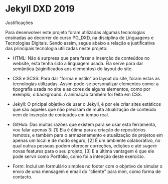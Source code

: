 # Jekyll DXD 2019

Justificações


Para desenvolver este projeto foram utilizadas algumas tecnologias ensinadas
ao decorrer do curso PG_DXD, na disciplina de Linguagens e Tecnologias Digitais.
Sendo assim, segue abaixo a relação e justificativa das principais tecnologia
utilizadas neste projeto:

- HTML: Não é surpresa que para fazer a inserção de conteúdos no website, esta tenha sido a linguagem usada. Ela serve para dar semântica (siginificados aos elementos) do layout do site.

- CSS e SCSS: Para dar "forma e estilo" ao layout do site, foram estas as tecnologias utilizadas. Assim pode-se personalizar elementos como: a tipografia usada no site e as cores de alguns elementos, como por exemplo, o background. A animação também foi feita em CSS.

- Jekyll: O pricipal objetivo de usar o Jekyll, é por ele criar sites estáticos que são aqueles que não precisam de muita atualização de conteúdo nem de inserção de conteúdos em tempo real.

- GitHub: Das muitas razões que existem para se usar esta ferramenta, vou falar apenas 3: [1] Ela é ótima para a criação de repositórios remotos, e também para o armazenamento e atualização de projetos em apenas um local e de modo seguro; [2] É um ambiente colaborativo, no qual outras pessoas podem oferecer correções, edições e até sugerir novas features para o seu projeto; [3] E a última vantagem é que ele pode servir como Portfólio, como foi a intenção deste exercício.

- Form: Inclui um formulário simples no footer com o objetivo de simular o envio de uma mensagem e email do "cliente" para mim, como forma de contacto.

